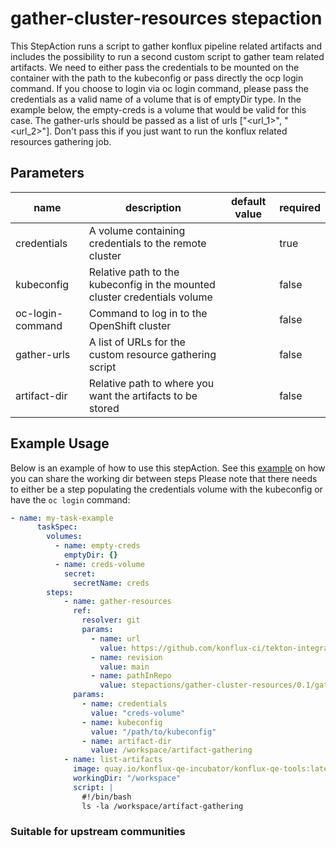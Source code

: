 # gather-cluster-resources stepaction

This StepAction runs a script to gather konflux pipeline related artifacts and includes the possibility to run a
second custom script to gather team related artifacts.
We need to either pass the credentials to be mounted on the container with the path to the kubeconfig or
pass directly the ocp login command.
If you choose to login via oc login command, please pass the credentials as a valid name of a volume that is of 
emptyDir type. In the example below, the empty-creds is a volume that would be valid for this case.
The gather-urls should be passed as a list of urls ["<url_1>", "<url_2>"]. Don't pass this if you just want to 
run the konflux related resources gathering job.

## Parameters
|name|description|default value|required|
|---|---|---|---|
|credentials|A volume containing credentials to the remote cluster||true|
|kubeconfig|Relative path to the kubeconfig in the mounted cluster credentials volume||false|
|oc-login-command|Command to log in to the OpenShift cluster||false|
|gather-urls|A list of URLs for the custom resource gathering script||false|
|artifact-dir|Relative path to where you want the artifacts to be stored||false|

## Example Usage

Below is an example of how to use this stepAction. 
See this [example](https://github.com/konflux-ci/tekton-integration-catalog/blob/d533fcbaf34aca45eaf6176733af3b1446761fe9/tasks/rosa/hosted-cp/rosa-hcp-deprovision/0.2/rosa-hcp-deprovision.yaml#L47) on how you can share the working dir between steps
Please note that there needs to either be a step populating the credentials volume with the kubeconfig or
have the `oc login` command:
```yaml
- name: my-task-example
      taskSpec:
        volumes:
          - name: empty-creds
            emptyDir: {}
          - name: creds-volume
            secret: 
              secretName: creds
        steps:
            - name: gather-resources
              ref: 
                resolver: git
                params:
                  - name: url
                    value: https://github.com/konflux-ci/tekton-integration-catalog
                  - name: revision
                    value: main
                  - name: pathInRepo
                    value: stepactions/gather-cluster-resources/0.1/gather-cluster-resources.yaml
              params:
                - name: credentials
                  value: "creds-volume"
                - name: kubeconfig
                  value: "/path/to/kubeconfig" 
                - name: artifact-dir
                  value: /workspace/artifact-gathering
            - name: list-artifacts
              image: quay.io/konflux-qe-incubator/konflux-qe-tools:latest
              workingDir: "/workspace"
              script: |
                #!/bin/bash
                ls -la /workspace/artifact-gathering
```

### Suitable for upstream communities